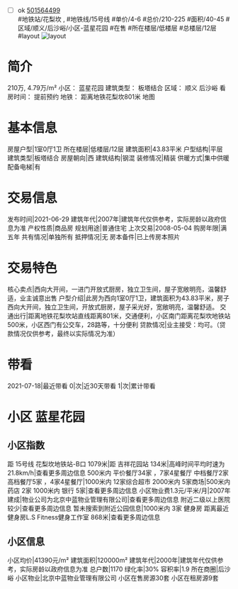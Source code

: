 - [ ] ok [501564499](https://bj.5i5j.com/ershoufang/501564499.html)  
 #地铁站/花梨坎 ,  #地铁线/15号线
#单价/4-6 #总价/210-225 #面积/40-45   #区域/顺义/后沙峪/小区-蓝星花园 #在售 #所在楼层/低楼层 #总楼层/12层 #layout 
![layout](http://image2a.5i5j.com/bdir/layout/a3139808ac9648a383bad0f2935770c9.jpg_P5.jpg) 
# 简介 
 210万,  4.79万/m² 
小区： 蓝星花园
建筑类型： 板塔结合
区域： 顺义 后沙峪
看房时间： 提前预约
地铁： 距离地铁花梨坎801米 地图
# 基本信息 
 房屋户型|1室0厅1卫
所在楼层|低楼层/12层
建筑面积|43.83平米
户型结构|平层
建筑类型|板塔结合
房屋朝向|西
建筑结构|钢混
装修情况|精装
供暖方式|集中供暖
配备电梯|有
# 交易信息 
 发布时间|2021-06-29
建筑年代|2007年|建筑年代仅供参考，实际房龄以政府信息为准
产权性质|商品房
规划用途|普通住宅
上次交易|2008-05-04
购房年限|满五年
共有情况|单独所有
抵押情况|无
房本备件|已上传房本照片
# 交易特色 
 核心卖点|西向大开间，一进门开放式厨房，独立卫生间，屋子宽敞明亮，温馨舒适，业主诚意出售
户型介绍|此房为西向1室0厅1卫，建筑面积为43.83平米，房子西向大开间，独立卫生间，开放式厨房，屋子采光好，宽敞明亮，温馨舒适。
交通出行|距离地铁花梨坎站直线距离801米，交通便利，小区南门距离花梨坎地铁站500米，小区西门有公交车，28路等，十分便利
贷款情况|业主接受：均可。（贷款情况仅供参考，最终以实际情况为准）
# 带看 
 2021-07-18|最近带看	 0|次|近30天带看	 1|次|累计带看
# 小区 蓝星花园
## 小区指数 
 距 15号线 花梨坎地铁站-B口 1079米|距 吉祥花园站 134米|高峰时间平均时速为21.8km/h|查看更多周边信息
500米内 平价餐厅34家 ，7家4星餐厅
中档餐厅2家
高档餐厅5家 ，4家4星餐厅|1000米内 12家综合超市
2000米内 5家商场|500米内 药店 2家
1000米内 银行 5家|查看更多周边信息
小区物业费1.3元/平米/月|2007年建成|物业公司为北京中蓝物业管理有限公司|查看更多周边信息
附近二级以上医院较少|查看更多周边信息
暂未搜索到附近公园信息|1000米内 3家 健身房
距离最近健身房L.S Fitness健身工作室 868米|查看更多周边信息
## 小区信息 
 小区均价|41390元/m²
建筑面积|120000m²
建筑年代|2000年|建筑年代仅供参考，实际房龄以政府信息为准
总户数|1170
绿化率|30%
容积率|1.9
所在商圈|后沙峪
小区物业|北京中蓝物业管理有限公司
小区在售房源30套
小区在租房源9套
